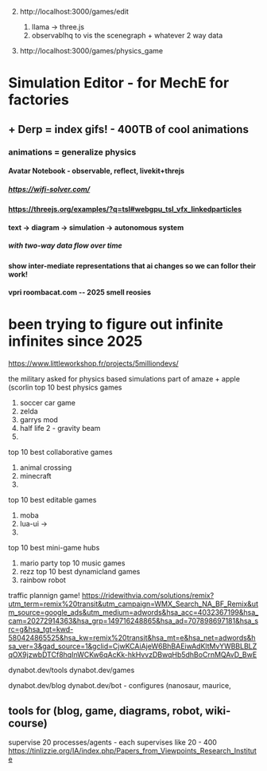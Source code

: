 2. http://localhost:3000/games/edit
   1. llama -> three.js
   2. observablhq to vis the scenegraph + whatever 2 way data 

1. http://localhost:3000/games/physics_game


# Simulation Editor - for MechE for factories
## + Derp = index gifs! - 400TB of cool animations
### animations = generalize physics
#### Avatar Notebook - observable, reflect, livekit+threjs
##### https://wifi-solver.com/ 
#### https://threejs.org/examples/?q=tsl#webgpu_tsl_vfx_linkedparticles

#### text -> diagram -> simulation -> autonomous system
##### with two-way data flow over time
#### show inter-mediate representations that ai changes so we can follor their work!
#### vpri roombacat.com -- 2025 smell reosies
# been trying to figure out infinite infinites since 2025

https://www.littleworkshop.fr/projects/5milliondevs/

the military asked for physics based simulations
part of amaze + apple (scorlin
top 10 best physics games
1. soccer car game
2. zelda
3. garrys mod
4. half life 2 - gravity beam
5.
top 10 best collaborative games
1. animal crossing
2. minecraft
3.

top 10 best editable games
1. moba
2. lua-ui ->
3.
top 10 best mini-game hubs
1. mario party
top 10 music games
1. rezz
top 10 best dynamicland  games
1. rainbow robot

traffic plannign game! https://ridewithvia.com/solutions/remix?utm_term=remix%20transit&utm_campaign=WMX_Search_NA_BF_Remix&utm_source=google_ads&utm_medium=adwords&hsa_acc=4032367199&hsa_cam=20272914363&hsa_grp=149716248865&hsa_ad=707898697181&hsa_src=g&hsa_tgt=kwd-580424865525&hsa_kw=remix%20transit&hsa_mt=e&hsa_net=adwords&hsa_ver=3&gad_source=1&gclid=CjwKCAiAjeW6BhBAEiwAdKltMvYWBBLBLZqOX9jzwbDTCf8hqInWCKw6qAcKk-hkHvvzDBwqHb5dhBoCrnMQAvD_BwE

dynabot.dev/tools
dynabot.dev/games

dynabot.dev/blog
dynabot.dev/bot - configures (nanosaur, maurice,

tools for (blog, game, diagrams, robot, wiki-course)
---
supervise 20 processes/agents - each supervises like 20 - 400
https://tinlizzie.org/IA/index.php/Papers_from_Viewpoints_Research_Institute